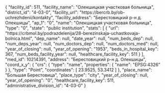 {
    "facility_id": 511,
    "facility_name": "Олекшицкая участковая больница",
    "district_id": "4-03-0",
    "facility_url": "https:\/\/bercrb.by\/ob-uchrezhdenii\/kontakty",
    "facility_address": "Берестовицкий р-н д. Олекшицы",
    "ap_1": "0",
    "name": "Олекшицкая участковая больница",
    "type": "0",
    "state": "public institution",
    "stats": [
        {
            "url": "https:\/\/crbmol.by\/podrazdelenija\/28-berezinskaja-uchastkovaja-bolnica.html",
            "dep_name": null,
            "date_year": null,
            "num_beds_dep": null,
            "num_deps_year": null,
            "num_doctors_dep": null,
            "num_doctors_med": null,
            "year_of_closing": null,
            "year_of_opening": "1953",
            "beds_in_hospital_key": 367,
            "num_beds_facility_year": null,
            "healthcare_facility_key": 511
        }
    ],
    "med_id": 10214391,
    "address": "Берестовицкий р-н д. Олекшицы",
    "coord_x_y": {
        "crs": {
            "type": "name",
            "properties": {
                "name": "EPSG:4326"
            }
        },
        "type": "Point",
        "coordinates": [
            23.9525,
            53.3412
        ]
    },
    "place_name": "Большая Берестовица",
    "place_type": "city",
    "year_of_closing": null,
    "year_of_opening": "0",
    "healthcare_facility_key": 511,
    "administrative_division_id": "4-03-0"
}